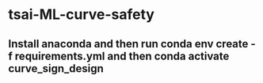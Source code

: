 # tsai-ML-curve-safety

## Install anaconda and then run conda env create -f requirements.yml and then conda activate curve_sign_design